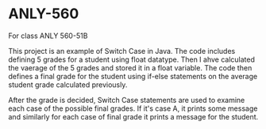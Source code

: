 # ANLY-560
For class ANLY 560-51B

This project is an example of Switch Case in Java. The code includes defining 5 grades for a student using float datatype. Then I ahve calculated the vaerage of the 5 grades and stored it in a float variable. The code then defines a final grade for the student using if-else statements on the average student grade calculated previously. 

After the grade is decided, Switch Case statements are used to examine each case of the possible final grades. If it's case A, it prints some message and similarly for each case of final grade it prints a message for the student.
